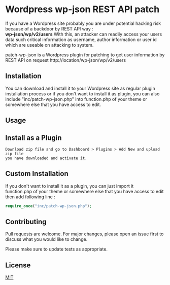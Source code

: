 # Wordpress wp-json REST API patch
If you have a Wordpress site probably you are under potential hacking risk because of a backdoor by REST API way : <br/>
**wp-json/wp/v2/users**
With this, an attacker can readily access your users data such critical information as  username, author information or user id which are useable on attacking to system.

patch-wp-json is a Wordpress plugin for patching to get user information by REST API on request http://location/wp-json/wp/v2/users

## Installation

You can download and install it to your Wordpress site as regular plugin installation process or if you don't want to install it as plugin, you can also include "inc/patch-wp-json.php" into function.php of your theme or somewhere else that you have access to edit.


## Usage
## Install as a Plugin

```
Download zip file and go to Dashboard > Plugins > Add New and upload zip file 
you have downloaded and activate it.
```

## Custom Installation 
If you don't want to install it as a plugin,  you can just import it  
 function.php of your theme or somewhere else that you have access to edit then add following line :  
```php
require_once("inc/patch-wp-json.php");
```

## Contributing
Pull requests are welcome. For major changes, please open an issue first to discuss what you would like to change.

Please make sure to update tests as appropriate.

## License
[MIT](https://choosealicense.com/licenses/mit/)
